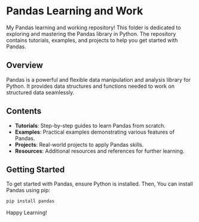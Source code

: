# Pandas Learning and Work

My Pandas learning and working repository! This folder is dedicated to exploring and mastering the Pandas library in Python. The repository contains tutorials, examples, and projects to help you get started with Pandas.


## Overview

Pandas is a powerful and flexible data manipulation and analysis library for Python. It provides data structures and functions needed to work on structured data seamlessly.

## Contents

- **Tutorials**: Step-by-step guides to learn Pandas from scratch.
- **Examples**: Practical examples demonstrating various features of Pandas.
- **Projects**: Real-world projects to apply Pandas skills.
- **Resources**: Additional resources and references for further learning.

## Getting Started

To get started with Pandas, ensure Python is installed. Then, You can install Pandas using pip:

```bash
pip install pandas
```

Happy Learning!
